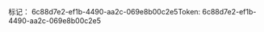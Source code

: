 <span data-ttu-id="45e75-101">标记： 6c88d7e2-ef1b-4490-aa2c-069e8b00c2e5</span><span class="sxs-lookup"><span data-stu-id="45e75-101">Token: 6c88d7e2-ef1b-4490-aa2c-069e8b00c2e5</span></span>